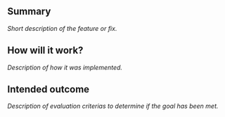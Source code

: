 ## Summary
_Short description of the feature or fix._

## How will it work?
_Description of how it was implemented._

## Intended outcome
_Description of evaluation criterias to determine if the goal has been met._
